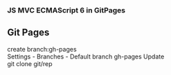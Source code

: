 ### JS MVC ECMAScript 6 in GitPages
## Git Pages
create branch:gh-pages  
Settings - Branches - Default branch gh-pages Update  
git clone git/rep